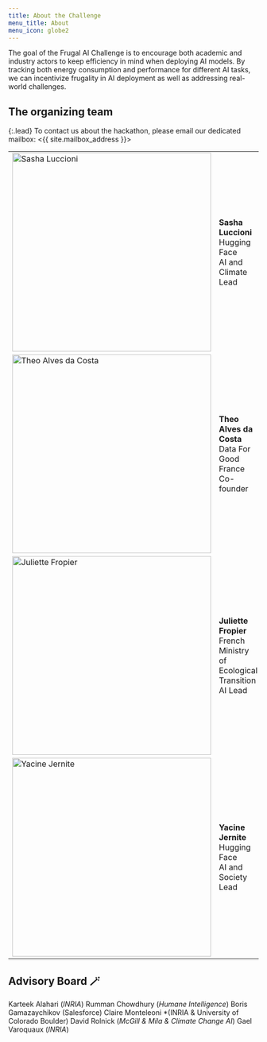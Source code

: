 ```yaml
---
title: About the Challenge
menu_title: About
menu_icon: globe2
---
```


The goal of the Frugal AI Challenge is to encourage both academic and industry actors to keep efficiency in mind when deploying AI models. By tracking both energy consumption and performance for different AI tasks, we can incentivize frugality in AI deployment as well as addressing real-world challenges.

## The organizing team

{:.lead}
To contact us about the hackathon, please email our dedicated mailbox:
<{{ site.mailbox_address }}>

<table class="team-list">
    <tr>
        <td>
            <img alt="Sasha Luccioni" src="https://github.com/user-attachments/assets/d89d9499-cc44-4249-9e32-88cbb66612d3" width="400" >
        </td>
        <td>
            <strong>Sasha Luccioni</strong>
            <span class="profile-links">
                <a title="Website" href="https://sashaluccioni.com/"><i class="bi bi-globe2"></i></a>
                <a title="Twitter" href="https://twitter.com/SashaMTL"><i class="bi bi-twitter"></i></a>
            </span>
            <br>Hugging Face
            <br> AI and Climate Lead
        </td>
    </tr>
    <tr>
        <td>
            <img alt="Theo Alves da Costa" src="https://github.com/user-attachments/assets/574b4b89-eee0-4b49-ab16-0db00e11897f" width="400" >
        </td>
        <td>
            <strong>Theo Alves da Costa </strong>
            <span class="profile-links">
                <a title="LinkedIn" href="https://www.linkedin.com/in/th%C3%A9o-alves-da-costa-09397a82/"><i class="bi bi-globe2"></i></a>
                <a title="Twitter" href="https://twitter.com/theolvsdc"><i class="bi bi-twitter"></i></a>
            </span>
            <br>Data For Good France
            <br> Co-founder
        </td>
    </tr>
    <tr>
        <td>
            <img alt="Juliette Fropier" src="https://github.com/user-attachments/assets/06bc49da-264c-4f07-bd44-6a8b9679b464" width="400" >
        </td>
        <td>
            <strong>Juliette Fropier</strong>
            <br>French Ministry of Ecological Transition
            <br> AI Lead 
        </td>
    </tr>
    <tr>
        <td>
            <img alt="Yacine Jernite" src="https://github.com/user-attachments/assets/f80755bf-d882-49a0-9ce9-29e8f8954652" width="400" >
        </td>
        <td>
            <strong>Yacine Jernite</strong>
            <span class="profile-links">
                <a title="Website" href="https://yjernite.github.io/"><i class="bi bi-globe2"></i></a>
                <a title="Twitter" href="https://x.com/YJernite"><i class="bi bi-twitter"></i></a>
            </span>
            <br> Hugging Face
            <br> AI and Society Lead
        </td>
    </tr>
</table>

## Advisory Board 🪄
Karteek Alahari (*INRIA*)
Rumman Chowdhury (*Humane Intelligence*)
Boris Gamazaychikov (Salesforce)
Claire Monteleoni *(INRIA & University of Colorado Boulder)
David Rolnick (*McGill & Mila & Climate Change AI*)
Gael Varoquaux (*INRIA*)
